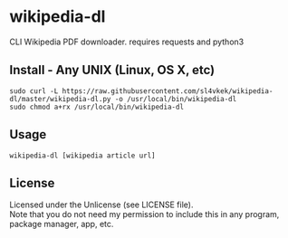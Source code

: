 # wikipedia-dl
CLI Wikipedia PDF downloader. requires requests and python3
## Install - Any UNIX (Linux, OS X, etc)
`sudo curl -L https://raw.githubusercontent.com/sl4vkek/wikipedia-dl/master/wikipedia-dl.py -o /usr/local/bin/wikipedia-dl`<br/>
`sudo chmod a+rx /usr/local/bin/wikipedia-dl`
## Usage
`wikipedia-dl [wikipedia article url]`<br/>
## License
Licensed under the Unlicense (see LICENSE file).<br/>
Note that you do not need my permission to include this in any program, package manager, app, etc.
